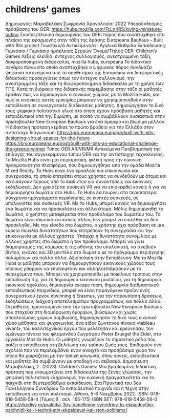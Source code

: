 # childrens' games
Δημιουργός: Μαραβελάκη Σωφρονία
Χρονολογία: 2022
Υπερσύνδεσμος πρόσβασης του OER:
https://hubs.mozilla.com/7cLn4RS/loving-miniature-outing 
Σκοπός/πλαίσιο δημιουργίας του OER: πόρος που αναπτύχθηκε στο πλαίσιο της εφαρμογής στην τάξη της δράσης Europeana Bauhaus – Built with Bits project 
Γνωστικό/ά Αντικείμενο/α : Αγγλικά
Βαθμίδα Εκπαίδευσης: Γυμνάσιο / Γυμνάσιο ηράκλειας Σερρών
Όνομα/Τίτλος OER: Children’s Games
Λέξεις κλειδιά: έντεχνος συλλογισμός, ανεστραμμένη τάξη, διαφοροποιημένη διδασκαλία, mozilla hubs, europeana
Το διδακτικό σενάριο πάνω στο οποίο αναπτύχθηκε ο ψηφιακός  πόρος συνδυάζει ψηφιακά αντικείμενα από το αποθετήριο της Europeana και διαφορετικές διδακτικές προσεγγίσεις όπως τον έντεχνο συλλογισμό, την ανεστραμμένη τάξη και τη διαφοροποιημένη διδασκαλία με τη χρήση των ΤΠΕ. Κατά τη διάρκεια της διδακτικής παρέμβασης στην τάξη οι μαθητές έμαθαν πώς να δημιουργούν εικονικούς χώρους με το Mozilla Hubs, και πώς οι εικονικές αυτές εμπειρίες μπορούν να χρησιμοποιηθούν στην εκπαίδευση σε συνεργατικές διαδικασίες μάθησης. Δημιούργησαν το δικό τους ψηφιακό πολιτιστικό υλικό στο οποίο έχουν πρόσβαση μαθητές και εκπαιδευτικοί από την Ευρώπη, με σκοπό να συμβάλλουν ουσιαστικά στην πρωτοβουλία New European Bauhaus για ένα όμορφο και βιώσιμο μέλλον. 
Η διδακτική πρόταση κέρδισε το πρώτο βραβείο για την Ελλάδα στον αντίστοιχο διαγωνισμό: 
https://pro.europeana.eu/page/built-with-bits-designing-virtual-spaces-for-the-future 
https://pro.europeana.eu/post/built-with-bits-an-educational-challenge-the-greece-winner 
Τύπος OER AR/VR/MR Αντικείμενα 
Προβληματική της επιλογής του συγκεκριμένου τύπου OER και της αντίστοιχης τεχνολογίας: 
 Το Mozilla Hubs είναι μια πειραματική, φιλική προς την εικονική πραγματικότητα πλατφόρμα, που δημιουργήθηκε από την ομάδα Mozilla Mixed Reality. Το Hubs είναι ένα εργαλείο για επικοινωνία και συνεργασία, το οποίο επιτρέπει στους χρήστες να συνδεθούν με άτομα και να εισάγουν πόρους από το διαδίκτυο για συναντήσεις και εικονικές εκδηλώσεις. Δεν χρειάζεται συσκευή VR για να επισκεφθεί κανείς ή για να δημιουργήσει δωμάτια στο Hubs. Το Hubs λειτουργεί στα περισσότερα σύγχρονα προγράμματα περιήγησης, σε κινητές συσκευές, σε υπολογιστές και συσκευές VR. Με το Hubs, μπορεί κανείς να δημιουργήσει ένα δωμάτιο και να προσκαλέσει και άλλα άτομα. Μόλις δημιουργηθεί το δωμάτιο, ο χρήστης μεταφέρεται στον προθάλαμο του δωματίου του. Το δωμάτιο είναι ιδιωτικό και κανείς άλλος δεν μπορεί να εισέλθει αν δεν προσκληθεί. Με την είσοδο στο δωμάτιο, ο χρήστης έχει πρόσβαση σε μια ευρεία ποικιλία δυνατοτήτων που επιτρέπουν τη συνεργασία και την επικοινωνία με άλλους χρήστες. Υπάρχει η δυνατότητα συνομιλίας με άλλους χρήστες στο δωμάτιο ή τον προθάλαμο. Μπορεί να γίνει διαμοιρασμός της κάμερας ή της οθόνης του υπολογιστή, να ανεβούν βίντεο, εικόνες και 3D μοντέλα στο δωμάτιο με το πρόγραμμα περιήγησης πολυμέσων και πολλά άλλα.
Αξιοποίηση στην Εκπαίδευση: 
Με το Mozilla Hubs οι μαθητές μπορούν να δημιουργήσουν εικονικούς χώρους τους οποίους μπορούν να επισκεφτούν και αλληλοεπιδράσουν με το περιεχόμενο τους. Μπορεί να χρησιμοποιηθεί με ποικίλους τρόπους στην εκπαίδευση π.χ. για τη δημιουργία εικονικού μουσείου, για τη δημιουργία εικονικού σχολείου, δημιουργία escape room, δημιουργία διαδραστικού εκπαιδευτικού παιχνιδιού, μπορεί να είναι παραγόμενο προϊόν ενός συνεργατικού έργου etwinning ή Erasmus, για την παρουσίαση δράσεων, εκδηλώσεων, διάχυση αποτελεσμάτων προγραμμάτων, και πολλά άλλα. 
Οι μαθητές, εμπνευσμένοι από την πρωτοβουλία New European Bauhaus που στοχεύει στη διαμόρφωση όμορφων, βιώσιμων και χωρίς αποκλεισμούς χώρων συμβίωσης, δημιούργησαν το δικό τους εικονικό χώρο μάθησης και ψυχαγωγίας, ένα είδος ζωντανού πίνακα «tableau vivant», του καλλιτεχνικού έργου που μελέτησαν και ερεύνησαν, τον ομώνυμο πίνακα του φλαμανδού ζωγράφου Pieter Bruegel the Elder, στο εργαλείο Mozilla Hubs. Οι μαθητές γνωρίζουν το σημαντικό ρόλο που παίζει η εκπαίδευση στη βελτίωση του τρόπου ζωής τους. Επιθυμούν ένα σχολείο που να περιλαμβάνει έναν ανοιχτό και προσβάσιμο χώρο τον οποίο θα μοιράζεται με την τοπική κοινωνία, όπου γονείς, εκπαιδευτικοί και μαθητές θα συμβιώνουν με αποδοχή και σεβασμό.
Δημοσίευση
Μαραβελάκη, Σ. (2023). Children’s Games: Μία βραβευμένη διδακτική πρόταση που ενσωματώνει στη διδασκαλία της ξένης γλώσσας, την ψηφιακή πολιτιστική κληρονομιά, την εικονική πραγματικότητα και το παιχνίδι στη δευτεροβάθμια εκπαίδευση. Στα Πρακτικά του 3ου Πανελλήνιου Συνεδρίου Το εκπαιδευτικό παιχνίδι και η τέχνη στην εκπαίδευση και στον πολιτισμό, Αθήνα, 5-6 Νοεμβρίου 2022. ISBN: 978-618-5458-58-4 (Τόμος B΄, σελ. 165-175) ISBN SET: 978-618-5458-56-0 https://ekedisy.gr/praktika-3oy-panellinioy-synedrioy-to-ekpaideytiko-paichnidi-kai-i-techni-stin-ekpaideysi-kai-ston-politismo/ 

